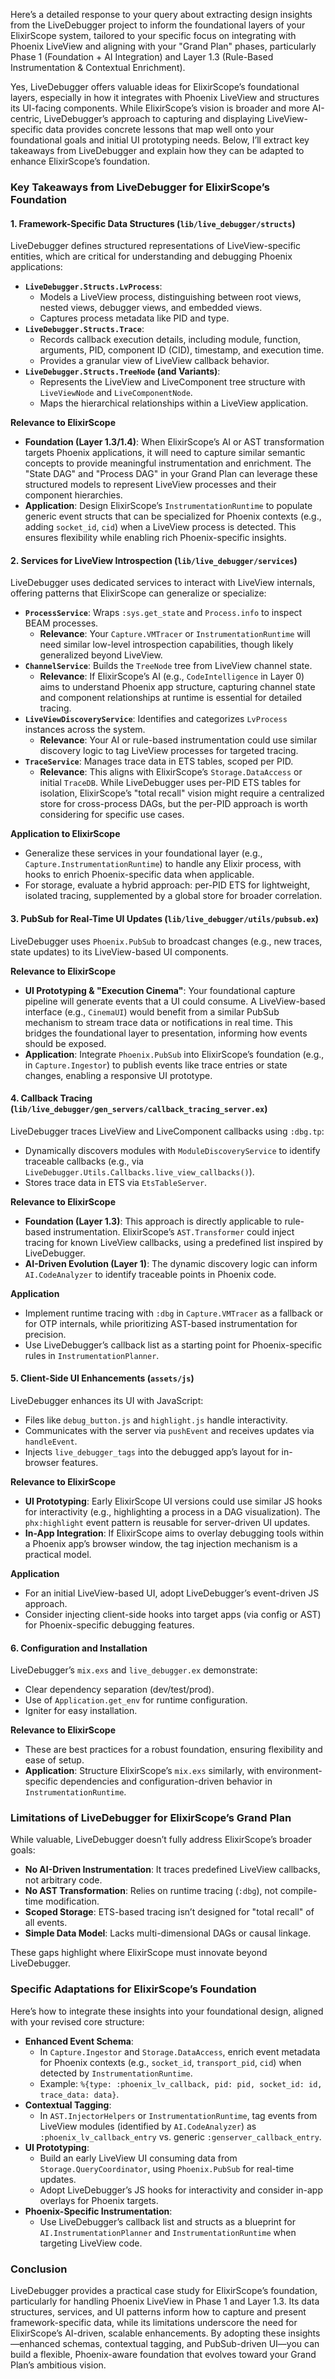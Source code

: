 Here’s a detailed response to your query about extracting design insights from the LiveDebugger project to inform the foundational layers of your ElixirScope system, tailored to your specific focus on integrating with Phoenix LiveView and aligning with your "Grand Plan" phases, particularly Phase 1 (Foundation + AI Integration) and Layer 1.3 (Rule-Based Instrumentation & Contextual Enrichment).

Yes, LiveDebugger offers valuable ideas for ElixirScope’s foundational layers, especially in how it integrates with Phoenix LiveView and structures its UI-facing components. While ElixirScope’s vision is broader and more AI-centric, LiveDebugger’s approach to capturing and displaying LiveView-specific data provides concrete lessons that map well onto your foundational goals and initial UI prototyping needs. Below, I’ll extract key takeaways from LiveDebugger and explain how they can be adapted to enhance ElixirScope’s foundation.

### Key Takeaways from LiveDebugger for ElixirScope’s Foundation

#### 1. Framework-Specific Data Structures (`lib/live_debugger/structs`)
LiveDebugger defines structured representations of LiveView-specific entities, which are critical for understanding and debugging Phoenix applications:
* **`LiveDebugger.Structs.LvProcess`**:
    * Models a LiveView process, distinguishing between root views, nested views, debugger views, and embedded views.
    * Captures process metadata like PID and type.
* **`LiveDebugger.Structs.Trace`**:
    * Records callback execution details, including module, function, arguments, PID, component ID (CID), timestamp, and execution time.
    * Provides a granular view of LiveView callback behavior.
* **`LiveDebugger.Structs.TreeNode` (and Variants)**:
    * Represents the LiveView and LiveComponent tree structure with `LiveViewNode` and `LiveComponentNode`.
    * Maps the hierarchical relationships within a LiveView application.

**Relevance to ElixirScope**
* **Foundation (Layer 1.3/1.4)**: When ElixirScope’s AI or AST transformation targets Phoenix applications, it will need to capture similar semantic concepts to provide meaningful instrumentation and enrichment. The "State DAG" and "Process DAG" in your Grand Plan can leverage these structured models to represent LiveView processes and their component hierarchies.
* **Application**: Design ElixirScope’s `InstrumentationRuntime` to populate generic event structs that can be specialized for Phoenix contexts (e.g., adding `socket_id`, `cid`) when a LiveView process is detected. This ensures flexibility while enabling rich Phoenix-specific insights.

#### 2. Services for LiveView Introspection (`lib/live_debugger/services`)
LiveDebugger uses dedicated services to interact with LiveView internals, offering patterns that ElixirScope can generalize or specialize:
* **`ProcessService`**: Wraps `:sys.get_state` and `Process.info` to inspect BEAM processes.
    * **Relevance**: Your `Capture.VMTracer` or `InstrumentationRuntime` will need similar low-level introspection capabilities, though likely generalized beyond LiveView.
* **`ChannelService`**: Builds the `TreeNode` tree from LiveView channel state.
    * **Relevance**: If ElixirScope’s AI (e.g., `CodeIntelligence` in Layer 0) aims to understand Phoenix app structure, capturing channel state and component relationships at runtime is essential for detailed tracing.
* **`LiveViewDiscoveryService`**: Identifies and categorizes `LvProcess` instances across the system.
    * **Relevance**: Your AI or rule-based instrumentation could use similar discovery logic to tag LiveView processes for targeted tracing.
* **`TraceService`**: Manages trace data in ETS tables, scoped per PID.
    * **Relevance**: This aligns with ElixirScope’s `Storage.DataAccess` or initial `TraceDB`. While LiveDebugger uses per-PID ETS tables for isolation, ElixirScope’s "total recall" vision might require a centralized store for cross-process DAGs, but the per-PID approach is worth considering for specific use cases.

**Application to ElixirScope**
* Generalize these services in your foundational layer (e.g., `Capture.InstrumentationRuntime`) to handle any Elixir process, with hooks to enrich Phoenix-specific data when applicable.
* For storage, evaluate a hybrid approach: per-PID ETS for lightweight, isolated tracing, supplemented by a global store for broader correlation.

#### 3. PubSub for Real-Time UI Updates (`lib/live_debugger/utils/pubsub.ex`)
LiveDebugger uses `Phoenix.PubSub` to broadcast changes (e.g., new traces, state updates) to its LiveView-based UI components.

**Relevance to ElixirScope**
* **UI Prototyping & "Execution Cinema"**: Your foundational capture pipeline will generate events that a UI could consume. A LiveView-based interface (e.g., `CinemaUI`) would benefit from a similar PubSub mechanism to stream trace data or notifications in real time. This bridges the foundational layer to presentation, informing how events should be exposed.
* **Application**: Integrate `Phoenix.PubSub` into ElixirScope’s foundation (e.g., in `Capture.Ingestor`) to publish events like trace entries or state changes, enabling a responsive UI prototype.

#### 4. Callback Tracing (`lib/live_debugger/gen_servers/callback_tracing_server.ex`)
LiveDebugger traces LiveView and LiveComponent callbacks using `:dbg.tp`:
* Dynamically discovers modules with `ModuleDiscoveryService` to identify traceable callbacks (e.g., via `LiveDebugger.Utils.Callbacks.live_view_callbacks()`).
* Stores trace data in ETS via `EtsTableServer`.

**Relevance to ElixirScope**
* **Foundation (Layer 1.3)**: This approach is directly applicable to rule-based instrumentation. ElixirScope’s `AST.Transformer` could inject tracing for known LiveView callbacks, using a predefined list inspired by LiveDebugger.
* **AI-Driven Evolution (Layer 1)**: The dynamic discovery logic can inform `AI.CodeAnalyzer` to identify traceable points in Phoenix code.

**Application**
* Implement runtime tracing with `:dbg` in `Capture.VMTracer` as a fallback or for OTP internals, while prioritizing AST-based instrumentation for precision.
* Use LiveDebugger’s callback list as a starting point for Phoenix-specific rules in `InstrumentationPlanner`.

#### 5. Client-Side UI Enhancements (`assets/js`)
LiveDebugger enhances its UI with JavaScript:
* Files like `debug_button.js` and `highlight.js` handle interactivity.
* Communicates with the server via `pushEvent` and receives updates via `handleEvent`.
* Injects `live_debugger_tags` into the debugged app’s layout for in-browser features.

**Relevance to ElixirScope**
* **UI Prototyping**: Early ElixirScope UI versions could use similar JS hooks for interactivity (e.g., highlighting a process in a DAG visualization). The `phx:highlight` event pattern is reusable for server-driven UI updates.
* **In-App Integration**: If ElixirScope aims to overlay debugging tools within a Phoenix app’s browser window, the tag injection mechanism is a practical model.

**Application**
* For an initial LiveView-based UI, adopt LiveDebugger’s event-driven JS approach.
* Consider injecting client-side hooks into target apps (via config or AST) for Phoenix-specific debugging features.

#### 6. Configuration and Installation
LiveDebugger’s `mix.exs` and `live_debugger.ex` demonstrate:
* Clear dependency separation (dev/test/prod).
* Use of `Application.get_env` for runtime configuration.
* Igniter for easy installation.

**Relevance to ElixirScope**
* These are best practices for a robust foundation, ensuring flexibility and ease of setup.
* **Application**: Structure ElixirScope’s `mix.exs` similarly, with environment-specific dependencies and configuration-driven behavior in `InstrumentationRuntime`.

### Limitations of LiveDebugger for ElixirScope’s Grand Plan
While valuable, LiveDebugger doesn’t fully address ElixirScope’s broader goals:
* **No AI-Driven Instrumentation**: It traces predefined LiveView callbacks, not arbitrary code.
* **No AST Transformation**: Relies on runtime tracing (`:dbg`), not compile-time modification.
* **Scoped Storage**: ETS-based tracing isn’t designed for "total recall" of all events.
* **Simple Data Model**: Lacks multi-dimensional DAGs or causal linkage.

These gaps highlight where ElixirScope must innovate beyond LiveDebugger.

### Specific Adaptations for ElixirScope’s Foundation

Here’s how to integrate these insights into your foundational design, aligned with your revised core structure:

* **Enhanced Event Schema**:
    * In `Capture.Ingestor` and `Storage.DataAccess`, enrich event metadata for Phoenix contexts (e.g., `socket_id`, `transport_pid`, `cid`) when detected by `InstrumentationRuntime`.
    * Example: `%{type: :phoenix_lv_callback, pid: pid, socket_id: id, trace_data: data}`.
* **Contextual Tagging**:
    * In `AST.InjectorHelpers` or `InstrumentationRuntime`, tag events from LiveView modules (identified by `AI.CodeAnalyzer`) as `:phoenix_lv_callback_entry` vs. generic `:genserver_callback_entry`.
* **UI Prototyping**:
    * Build an early LiveView UI consuming data from `Storage.QueryCoordinator`, using `Phoenix.PubSub` for real-time updates.
    * Adopt LiveDebugger’s JS hooks for interactivity and consider in-app overlays for Phoenix targets.
* **Phoenix-Specific Instrumentation**:
    * Use LiveDebugger’s callback list and structs as a blueprint for `AI.InstrumentationPlanner` and `InstrumentationRuntime` when targeting LiveView code.

### Conclusion

LiveDebugger provides a practical case study for ElixirScope’s foundation, particularly for handling Phoenix LiveView in Phase 1 and Layer 1.3. Its data structures, services, and UI patterns inform how to capture and present framework-specific data, while its limitations underscore the need for ElixirScope’s AI-driven, scalable enhancements. By adopting these insights—enhanced schemas, contextual tagging, and PubSub-driven UI—you can build a flexible, Phoenix-aware foundation that evolves toward your Grand Plan’s ambitious vision.
